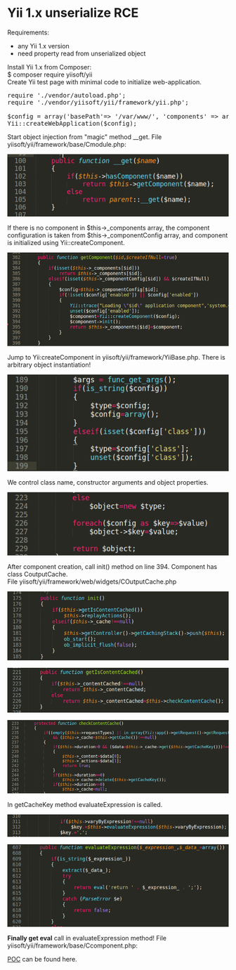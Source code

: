 # Yii 1.x unserialize RCE 

Requirements:
- any Yii 1.x version
- need property read from unserialized object

Install Yii 1.x from Composer:\
$ composer require yiisoft/yii\
Create Yii test page with minimal code to initialize web-application.
<pre>
require './vendor/autoload.php';
require './vendor/yiisoft/yii/framework/yii.php';

$config = array('basePath'=> '/var/www/', 'components' => array('cache' => array('class' => 'CDummyCache')));
Yii::createWebApplication($config);
</pre>

Start object injection from "magic" method \_\_get. File yiisoft/yii/framework/base/Cmodule.php:

![](./images/Yii_1_rce_html_3591babb58d88a1e.png)

If there is no component in $this→\_components array, the component configuration is taken from $this-&gt;\_componentConfig array, and component is initialized using Yii::createComponent.

![](./images/Yii_1_rce_html_d10fc47d81aa745d.png)

Jump to Yii:createComponent in yiisoft/yii/framework/YiiBase.php. There is arbitrary object instantiation!

![](./images/Yii_1_rce_html_243eda27c5fdca3e.png)

We control class name, constructor arguments and object properties.

![](./images/Yii_1_rce_html_e4ce4bda420dc6d6.png)

After component creation, call init() method on line 394. Component has class CoutputCache.\
File yiisoft/yii/framework/web/widgets/COutputCache.php

![](./images/Yii_1_rce_html_de9bf51c3759a754.png)

![](./images/Yii_1_rce_html_fd3ae1c03feb3dab.png)

![](./images/Yii_1_rce_html_5ff2feb646f72a69.png)

In getCacheKey method evaluateExpression is called.

![](./images/Yii_1_rce_html_f14ae1c58cda0205.png)

![](./images/Yii_1_rce_html_b35a08be45c660d.png)

**Finally get eval** call in evaluateExpression method! File yiisoft/yii/framework/base/Ccomponent.php:

[POC](./yii1_rce_poi.php) can be found here.